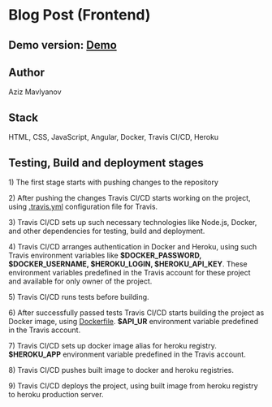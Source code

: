 # Blog Post (Frontend)

## Demo version: [Demo](https://yourstudentvoice.herokuapp.com/home)

## Author

Aziz Mavlyanov

## Stack

HTML, CSS, JavaScript, Angular, Docker, Travis CI/CD, Heroku

## Testing, Build and deployment stages

1\) The first stage starts with pushing changes to the repository

2\) After pushing the changes Travis CI/CD starts working on the project, using [.travis.yml](https://github.com/azizMavlyanov/angular_front/blob/master/.travis.yml) configuration file for Travis.

3\) Travis CI/CD sets up such necessary technologies like Node.js, Docker, and other dependencies for testing, build and deployment.

4\) Travis CI/CD arranges authentication in Docker and Heroku, using such Travis environment variables like **$DOCKER_PASSWORD, $DOCKER_USERNAME, $HEROKU_LOGIN, $HEROKU_API_KEY**. These environment variables predefined in the Travis account for these project and available for only owner of the project.

5\) Travis CI/CD runs tests before building.

6\) After successfully passed tests Travis CI/CD starts building the project as Docker image, using [Dockerfile](https://github.com/azizMavlyanov/angular_front/blob/master/Dockerfile). **\$API_UR** environment variable predefined in the Travis account.

7\) Travis CI/CD sets up docker image alias for heroku registry. **\$HEROKU_APP** environment variable predefined in the Travis account.

8\) Travis CI/CD pushes built image to docker and heroku registries.

9\) Travis CI/CD deploys the project, using built image from heroku registry to heroku production server.
